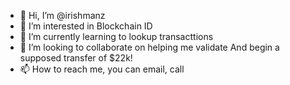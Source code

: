 - 👋 Hi, I’m @irishmanz
- 👀 I’m interested in Blockchain ID
- 🌱 I’m currently learning to lookup transacttions 
- 💞️ I’m looking to collaborate on helping me validate
 And begin a supposed transfer of $22k!
- 📫 How to reach me, you can email, call

<!---
irishmanz/irishmanz is a ✨ special ✨ repository because its `README.md` (this file) appears on your GitHub profile.
You can click the Preview link to take a look at your changes.
--->
